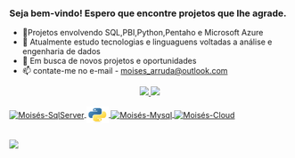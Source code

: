 ### Seja bem-vindo! Espero que encontre projetos que lhe agrade.


- 🔭Projetos envolvendo SQL,PBI,Python,Pentaho e Microsoft Azure
- 🌱 Atualmente estudo tecnologias e linguaguens voltadas a análise e engenharia de dados
- 🤔 Em busca de novos projetos e oportunidades
- 📫 contate-me no e-mail - moises_arruda@outlook.com

<div align="center">
  <a href="https://github.com/MoisesArruda">
  <img height="160em" src="https://github-readme-stats.vercel.app/api?username=MoisesArruda&show_icons=true&theme=dark&include_all_commits=true&count_private=true"/>
  <img height="130em" src="https://github-readme-stats.vercel.app/api/top-langs/?username=MoisesArruda&layout=compact&langs_count=7&theme=dark"/>
</div>
  <div style="display: inline_block"><br>
    
  <img align="center" alt="Moisés-SqlServer" height="30" width="40" src="https://cdn.jsdelivr.net/gh/devicons/devicon/icons/microsoftsqlserver/microsoftsqlserver-plain.svg">
  <img align="center" alt="Moisés-Python" height="30" width="40" src="https://raw.githubusercontent.com/devicons/devicon/master/icons/python/python-original.svg">
  <img align="center" alt="Moisés-Mysql" height="30" width="40" src="https://cdn.jsdelivr.net/gh/devicons/devicon/icons/mysql/mysql-original.svg"">
  <img align="center" alt="Moisés-Cloud" height="30" width="40" src="https://cdn.jsdelivr.net/gh/devicons/devicon/icons/googlecloud/googlecloud-original.svg">
</div>
 
  ##
  
  <div> 
  <a href="https://www.linkedin.com/in/mois%C3%A9s-arruda-36a699123/" target="_blank"><img src="https://img.shields.io/badge/-LinkedIn-%230077B5?style=for-the-badge&logo=linkedin&logoColor=white" target="_blank"></a> 
</div>
